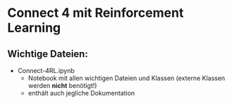 # Connect 4 mit Reinforcement Learning

## Wichtige Dateien:

* Connect-4RL.ipynb
    * Notebook mit allen wichtigen Dateien und Klassen (externe Klassen werden **nicht** benötigt!)
    * enthält auch jegliche Dokumentation
